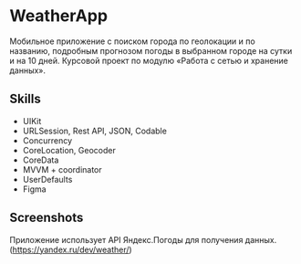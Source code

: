 # WeatherApp

Мобильное приложение с поиском города по геолокации и по названию, подробным прогнозом погоды в выбранном городе на сутки и на 10 дней.
Курсовой проект по модулю «Работа с сетью и хранение данных».


## Skills
* UIKit
* URLSession, Rest API, JSON, Codable
* Concurrency
* CoreLocation, Geocoder
* CoreData
* MVVM + coordinator
* UserDefaults
* Figma



## Screenshots

Приложение использует API Яндекс.Погоды для получения данных. (https://yandex.ru/dev/weather/)

